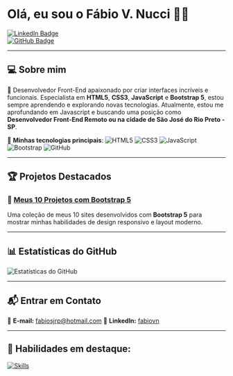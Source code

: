 # Olá, eu sou o **Fábio V. Nucci** 👨‍💻

  
[![LinkedIn Badge](https://img.shields.io/badge/LinkedIn-%230A66C2?style=for-the-badge&logo=linkedin&logoColor=white)](https://www.linkedin.com/in/fabiovn/)  
[![GitHub Badge](https://img.shields.io/badge/GitHub-%23121011?style=for-the-badge&logo=github&logoColor=white)](https://github.com/fabiovnucci)

---

## 💻 Sobre mim

🚀 Desenvolvedor Front-End apaixonado por criar interfaces incríveis e funcionais. Especialista em **HTML5**, **CSS3**, **JavaScript** e **Bootstrap 5**, estou sempre aprendendo e explorando novas tecnologias. Atualmente, estou me aprofundando em  Javascript e buscando uma posição como **Desenvolvedor Front-End Remoto ou na cidade de São José do Rio Preto - SP**.

🔧 **Minhas tecnologias principais**:
![HTML5](https://img.shields.io/badge/HTML5-%23E34F26?style=for-the-badge&logo=html5&logoColor=white)
![CSS3](https://img.shields.io/badge/CSS3-%231572B6?style=for-the-badge&logo=css3&logoColor=white)
![JavaScript](https://img.shields.io/badge/JavaScript-%23F7DF1E?style=for-the-badge&logo=javascript&logoColor=black)
![Bootstrap](https://img.shields.io/badge/Bootstrap-%23563D7C?style=for-the-badge&logo=bootstrap&logoColor=white)
![GitHub](https://img.shields.io/badge/GitHub-%23121011?style=for-the-badge&logo=github&logoColor=white)

---

## 🏆 Projetos Destacados

### 🚗 **[Meus 10 Projetos com Bootstrap 5](https://github.com/fabiovnucci/Meus-10-Projetos-com-Bootstrap-5)**
Uma coleção de meus 10 sites desenvolvidos com **Bootstrap 5** para mostrar minhas habilidades de design responsivo e layout moderno.

---


## 📊 Estatísticas do GitHub

![Estatísticas do GitHub](https://github-readme-stats.vercel.app/api?username=fabiovnucci&show_icons=true&theme=radical&hide_title=true)

---

## 📬 Entrar em Contato

📩 **E-mail:** fabiosjrp@hotmail.com 
🔗 **LinkedIn:** [fabiovn](https://www.linkedin.com/in/fabiovn/)

---

## 💼 Habilidades em destaque:

[![Skills](https://skillicons.dev/icons?i=html,css,js,bootstrap,react,twitter)](https://skillicons.dev)


